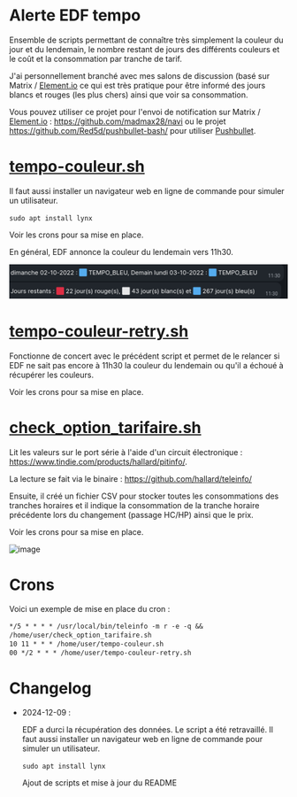 # Alerte EDF tempo

Ensemble de scripts permettant de connaître très simplement la couleur du jour et du lendemain, le nombre restant de jours des différents couleurs et le coût et la consommation par tranche de tarif.

J'ai personnellement branché avec mes salons de discussion (basé sur Matrix / [Element.io](https://element.io) ce qui est très pratique pour être informé des jours blancs et rouges (les plus chers) ainsi que voir sa consommation.

Vous pouvez utiliser ce projet pour l'envoi de notification sur Matrix / [Element.io](https://element.io) : https://github.com/madmax28/navi ou le projet https://github.com/Red5d/pushbullet-bash/ pour utiliser [Pushbullet](https://www.pushbullet.com).

# [tempo-couleur.sh](./tempo-couleur.sh)

Il faut aussi installer un navigateur web en ligne de commande pour simuler un utilisateur.

`sudo apt install lynx`

Voir les crons pour sa mise en place.

En général, EDF annonce la couleur du lendemain vers 11h30.

![](capture.png)

# [tempo-couleur-retry.sh](./tempo-couleur-retry.sh)

Fonctionne de concert avec le précédent script et permet de le relancer si EDF ne sait pas encore à 11h30 la couleur du lendemain ou qu'il a échoué à récupérer les couleurs.

Voir les crons pour sa mise en place.

# [check_option_tarifaire.sh](./check_option_tarifaire.sh)

Lit les valeurs sur le port série à l'aide d'un circuit électronique : https://www.tindie.com/products/hallard/pitinfo/.

La lecture se fait via le binaire : https://github.com/hallard/teleinfo/

Ensuite, il créé un fichier CSV pour stocker toutes les consommations des tranches horaires et il indique la consommation de la tranche horaire précédente lors du changement (passage HC/HP) ainsi que le prix.

Voir les crons pour sa mise en place.

![image](https://github.com/user-attachments/assets/d142c322-b54e-4502-82b0-6c9529c0a90b)

# Crons

Voici un exemple de mise en place du cron :

```crontab
*/5 * * * * /usr/local/bin/teleinfo -m r -e -q && /home/user/check_option_tarifaire.sh
10 11 * * * /home/user/tempo-couleur.sh
00 */2 * * * /home/user/tempo-couleur-retry.sh
```

# Changelog

- 2024-12-09 :

    EDF a durci la récupération des données. Le script a été retravaillé. Il faut aussi installer un navigateur web en ligne de commande pour simuler un utilisateur.

    `sudo apt install lynx`

    Ajout de scripts et mise à jour du README
